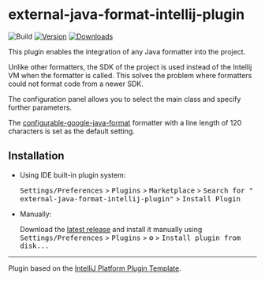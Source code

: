# external-java-format-intellij-plugin

![Build](https://github.com/MrDolch/external-java-format-intellij-plugin/workflows/Build/badge.svg)
[![Version](https://img.shields.io/jetbrains/plugin/v/23827.svg)](https://plugins.jetbrains.com/plugin/23827)
[![Downloads](https://img.shields.io/jetbrains/plugin/d/23827.svg)](https://plugins.jetbrains.com/plugin/23827)

<!-- Plugin description -->
<p>This plugin enables the integration of any Java formatter into the project.</p>
<p>Unlike other formatters, the SDK of the project is used instead of the Intellij VM when the formatter is called.
   This solves the problem where formatters could not format code from a newer SDK.</p>
<p>The configuration panel allows you to select the main class and specify further parameters.</p>
<p>The <a href="https://github.com/MrDolch/configurable-google-java-format">configurable-google-java-format</a>
   formatter with a line length of 120 characters is set as the default setting.</p>
<!-- Plugin description end -->

## Installation

- Using IDE built-in plugin system:

  <kbd>Settings/Preferences</kbd> > <kbd>Plugins</kbd> > <kbd>Marketplace</kbd> > <kbd>Search for "
  external-java-format-intellij-plugin"</kbd> >
  <kbd>Install Plugin</kbd>

- Manually:

  Download the [latest release](https://github.com/MrDolch/external-java-format-intellij-plugin/releases/latest) and
  install it manually using
  <kbd>Settings/Preferences</kbd> > <kbd>Plugins</kbd> > <kbd>⚙️</kbd> > <kbd>Install plugin from disk...</kbd>

---
Plugin based on the [IntelliJ Platform Plugin Template][template].

[template]: https://github.com/JetBrains/intellij-platform-plugin-template